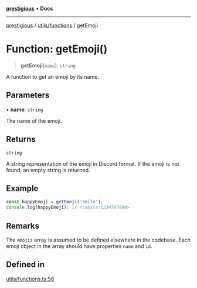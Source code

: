 [**prestigious**](../../../README.md) • **Docs**

***

[prestigious](../../../README.md) / [utils/functions](../README.md) / getEmoji

# Function: getEmoji()

> **getEmoji**(`name`): `string`

A function to get an emoji by its name.

## Parameters

• **name**: `string`

The name of the emoji.

## Returns

`string`

A string representation of the emoji in Discord format.
         If the emoji is not found, an empty string is returned.

## Example

```typescript
const happyEmoji = getEmoji('smile');
console.log(happyEmoji); // <:smile:1234567890>
```

## Remarks

The `emojis` array is assumed to be defined elsewhere in the codebase.
Each emoji object in the array should have properties `name` and `id`.

## Defined in

[utils/functions.ts:58](https://github.com/LightBlueGamer/Prestigious/blob/bceae299d5416ea8756fa7d0aa42b82d959295c3/src/lib/utils/functions.ts#L58)
